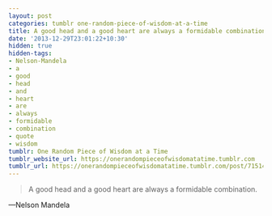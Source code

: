 ```yaml
---
layout: post
categories: tumblr one-random-piece-of-wisdom-at-a-time
title: A good head and a good heart are always a formidable combination.
date: '2013-12-29T23:01:22+10:30'
hidden: true
hidden-tags:
- Nelson-Mandela
- a
- good
- head
- and
- heart
- are
- always
- formidable
- combination
- quote
- wisdom
tumblr: One Random Piece of Wisdom at a Time
tumblr_website_url: https://onerandompieceofwisdomatatime.tumblr.com
tumblr_url: https://onerandompieceofwisdomatatime.tumblr.com/post/71514289296/a-good-head-and-a-good-heart-are-always-a
---
```

> A good head and a good heart are always a formidable combination.

—Nelson Mandela&nbsp;
